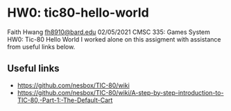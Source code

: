 # HW0: tic80-hello-world

Faith Hwang <fh8910@bard.edu>
02/05/2021
CMSC 335: Games System
HW0: Tic-80 Hello World
I worked alone on this assigment with assistance from useful links below.

## Useful links

- <https://github.com/nesbox/TIC-80/wiki>
- <https://github.com/nesbox/TIC-80/wiki/A-step-by-step-introduction-to-TIC-80,-Part-1:-The-Default-Cart>
